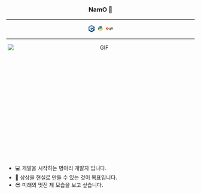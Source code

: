 <div align="center">


### NamO 🐥
  
---

<code><img height="20" src="https://raw.githubusercontent.com/github/explore/80688e429a7d4ef2fca1e82350fe8e3517d3494d/topics/cpp/cpp.png"></code>
<code><img height="20" src="https://raw.githubusercontent.com/github/explore/80688e429a7d4ef2fca1e82350fe8e3517d3494d/topics/python/python.png"></code>
<code><img height="20" src="https://raw.githubusercontent.com/github/explore/80688e429a7d4ef2fca1e82350fe8e3517d3494d/topics/git/git.png"></code>

---

<img align="right" alt="GIF" src="https://github.com/abhisheknaiidu/abhisheknaiidu/blob/master/code.gif?raw=true" width="500" height="320" />

<div align="left">

* 💻 개발을 시작하는 병아리 개발자 입니다.
* 🎨 상상을 현실로 만들 수 있는 것이 목표입니다.
* 😎 미래의 멋진 제 모습을 보고 싶습니다.
